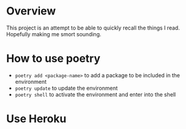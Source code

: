# Overview

This project is an attempt to be able to quickly recall the things I read. Hopefully making me smort sounding.

# How to use poetry
* `poetry add <package-name>` to add a package to be included in the environment
* `poetry update` to update the environment
* `poetry shell` to activate the environment and enter into the shell

# Use Heroku
